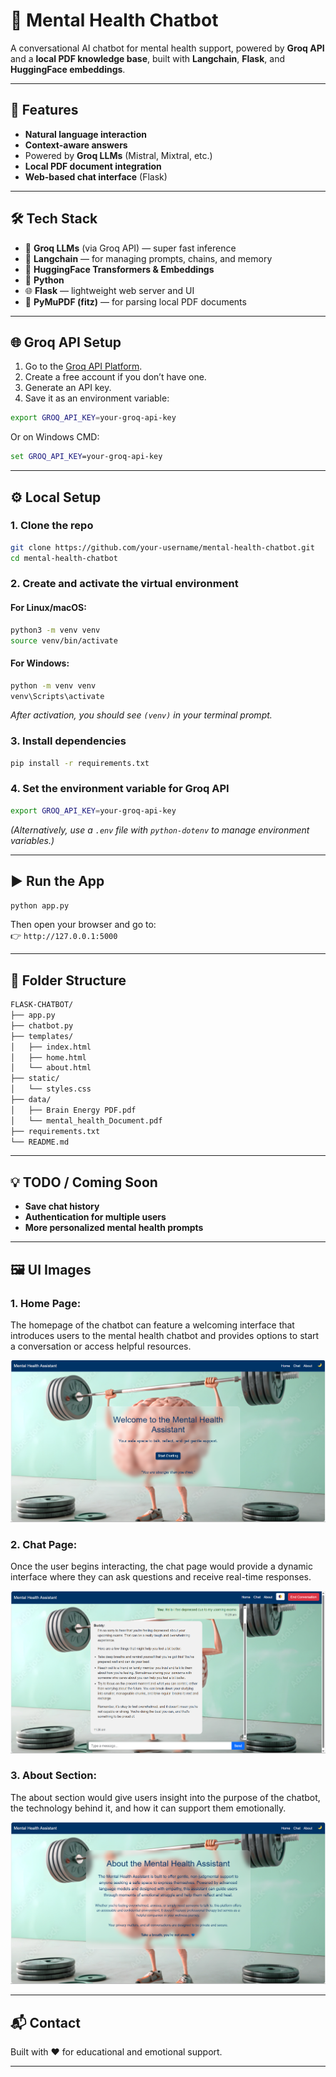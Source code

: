 
# 🧠 **Mental Health Chatbot**

A conversational AI chatbot for mental health support, powered by **Groq API** and a **local PDF knowledge base**, built with **Langchain**, **Flask**, and **HuggingFace embeddings**.

---

## 🚀 **Features**

- **Natural language interaction**
- **Context-aware answers**
- Powered by **Groq LLMs** (Mistral, Mixtral, etc.)
- **Local PDF document integration**
- **Web-based chat interface** (Flask)

---

## 🛠️ **Tech Stack**

- 🧠 **Groq LLMs** (via Groq API) — super fast inference
- 🔗 **Langchain** — for managing prompts, chains, and memory
- 🧾 **HuggingFace Transformers & Embeddings**
- 🐍 **Python**
- 🌐 **Flask** — lightweight web server and UI
- 📄 **PyMuPDF (fitz)** — for parsing local PDF documents

---

## 🌐 **Groq API Setup**

1. Go to the [Groq API Platform](https://console.groq.com/keys).
2. Create a free account if you don’t have one.
3. Generate an API key.
4. Save it as an environment variable:

```bash
export GROQ_API_KEY=your-groq-api-key
```

Or on Windows CMD:

```cmd
set GROQ_API_KEY=your-groq-api-key
```

---

## ⚙️ **Local Setup**

### 1. **Clone the repo**

```bash
git clone https://github.com/your-username/mental-health-chatbot.git
cd mental-health-chatbot
```

### 2. **Create and activate the virtual environment**

#### For Linux/macOS:
```bash
python3 -m venv venv
source venv/bin/activate
```

#### For Windows:
```bash
python -m venv venv
venv\Scripts\activate
```

*After activation, you should see `(venv)` in your terminal prompt.*

### 3. **Install dependencies**

```bash
pip install -r requirements.txt
```

### 4. **Set the environment variable for Groq API**

```bash
export GROQ_API_KEY=your-groq-api-key
```

*(Alternatively, use a `.env` file with `python-dotenv` to manage environment variables.)*

---

## ▶️ **Run the App**

```bash
python app.py
```

Then open your browser and go to:  
👉 `http://127.0.0.1:5000`

---

## 📂 **Folder Structure**

```bash
FLASK-CHATBOT/
├── app.py
├── chatbot.py
├── templates/
│   ├── index.html
│   ├── home.html
│   └── about.html
├── static/
│   └── styles.css
├── data/
│   ├── Brain Energy PDF.pdf
│   └── mental_health_Document.pdf
├── requirements.txt
└── README.md
```

---

## 💡 **TODO / Coming Soon**

- **Save chat history**
- **Authentication for multiple users**
- **More personalized mental health prompts**

---

## 🖼️ **UI Images**

### 1. **Home Page:**

The homepage of the chatbot can feature a welcoming interface that introduces users to the mental health chatbot and provides options to start a conversation or access helpful resources.

![Home Page](static/Home_Page.png)

### 2. **Chat Page:**

Once the user begins interacting, the chat page would provide a dynamic interface where they can ask questions and receive real-time responses.

![Chat Page](static/Chat_Page.png)

### 3. **About Section:**

The about section would give users insight into the purpose of the chatbot, the technology behind it, and how it can support them emotionally.

![About Section](static/About_Page.png)

---

## 📬 **Contact**

Built with ❤️ for educational and emotional support.

---
